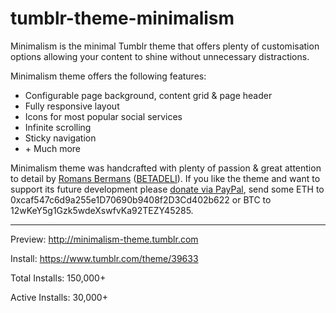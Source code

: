 # tumblr-theme-minimalism

Minimalism is the minimal Tumblr theme that offers plenty of customisation options allowing your content to shine without unnecessary distractions.

Minimalism theme offers the following features:

+ Configurable page background, content grid & page header
+ Fully responsive layout
+ Icons for most popular social services
+ Infinite scrolling
+ Sticky navigation
+ \+ Much more

Minimalism theme was handcrafted with plenty of passion & great attention to detail by [Romans Bermans](https://www.linkedin.com/in/romansbermans) ([BETADELI](http://betadeli.com/)). If you like the theme and want to support its future development please [donate via PayPal](https://www.paypal.com/cgi-bin/webscr?cmd=_donations&business=8A7B9WDGDN7R4&lc=GB&item_name=Tumblr%20Theme%20Minimalism&currency_code=USD&bn=PP%2dDonationsBF%3abtn_donate_SM%2egif%3aNonHosted), send some ETH to 0xcaf547c6d9a255e1D70690b9408f2D3Cd402b622 or BTC to 12wKeY5g1Gzk5wdeXswfvKa92TEZY45285.

---

Preview: http://minimalism-theme.tumblr.com

Install: https://www.tumblr.com/theme/39633

Total Installs: 150,000+

Active Installs: 30,000+
